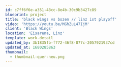 ```yaml
---
id: c7ff6f6e-a351-48cc-8e4b-30c9b3427c89
blueprint: project
title: 'black wings vs bozen // linz ist playoff'
video: 'https://youtu.be/MGhZuL47IjM'
client: 'Black Wings'
location: 'Eisarena, Linz'
template: work-detail
updated_by: 3b1835fb-f772-46f8-877c-2057921937cd
updated_at: 1680285863
thumbnail:
  - thumbnail-quer-neu.png
---
```

